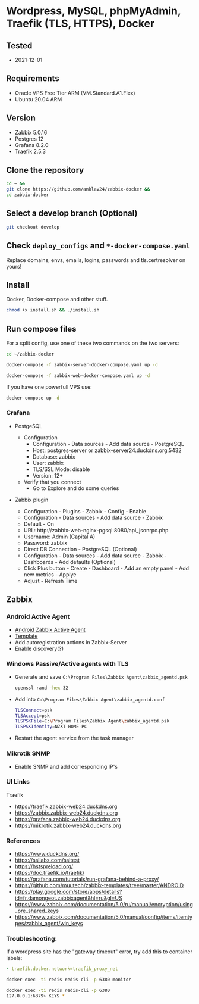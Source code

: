 # Wordpress, MySQL, phpMyAdmin, Traefik (TLS, HTTPS), Docker

## Tested
- 2021-12-01

## Requirements
- Oracle VPS Free Tier ARM (VM.Standard.A1.Flex)
- Ubuntu 20.04 ARM

## Version
- Zabbix 5.0.16
- Postgres 12
- Grafana 8.2.0
- Traefik 2.5.3

## Clone the repository
```bash
cd ~ &&
git clone https://github.com/anklav24/zabbix-docker &&
cd zabbix-docker
```

## Select a develop branch (Optional)
```bash
git checkout develop
```

## Check ```deploy_configs``` and ```*-docker-compose.yaml```
Replace domains, envs, emails, logins, passwords and tls.certresolver on yours!

## Install
Docker, Docker-compose and other stuff.
```bash
chmod +x install.sh && ./install.sh
```

## Run compose files
For a split config, use one of these two commands on the two servers:
```bash
cd ~/zabbix-docker
```
```bash
docker-compose -f zabbix-server-docker-compose.yaml up -d

docker-compose -f zabbix-web-docker-compose.yaml up -d
```
If you have one powerfull VPS use:
```bash
docker-compose up -d
```

### Grafana
- PostgeSQL
  - Configuration
    - Configuration - Data sources - Add data source - PostgreSQL
    - Host: postgres-server or zabbix-server24.duckdns.org:5432
    - Database: zabbix
    - User: zabbix
    - TLS/SSL Mode: disable
    - Version: 12+
  - Verify that you connect
    - Go to Explore and do some queries

- Zabbix plugin
  - Configuration - Plugins - Zabbix - Config - Enable
  - Configuration - Data sources - Add data source - Zabbix
  - Default - On
  - URL: http://zabbix-web-nginx-pgsql:8080/api_jsonrpc.php
  - Username: Admin  (Capital A)
  - Password: zabbix
  - Direct DB Connection - PostgreSQL (Optional)
  - Configuration - Data sources - Add data source - Zabbix - Dashboards - Add defaults (Optional)
  - Click Plus button - Create - Dashboard - Add an empty panel - Add new metrics - Applye
  - Adjust - Refresh Time

## Zabbix
### Android Active Agent
- [Android Zabbix Active Agent](https://play.google.com/store/apps/details?id=fr.damongeot.zabbixagent&hl=ru&gl=US)
- [Template](https://github.com/muutech/zabbix-templates/tree/master/ANDROID)
- Add autoregistration actions in Zabbix-Server
- Enable discovery(?)
 
### Windows Passive/Active agents with TLS
- Generate and save ```C:\Program Files\Zabbix Agent\zabbix_agentd.psk```
  ```bash
  openssl rand -hex 32
  ```
- Add into ```C:\Program Files\Zabbix Agent\zabbix_agentd.conf```
  ```bash
  TLSConnect=psk
  TLSAccept=psk
  TLSPSKFile=C:\Program Files\Zabbix Agent\zabbix_agentd.psk
  TLSPSKIdentity=NZXT-HOME-PC
  ```
- Restart the agent service from the task manager

### Mikrotik SNMP
- Enable SNMP and add corresponding IP's

### UI Links
Traefik
- https://traefik.zabbix-web24.duckdns.org
- https://zabbix.zabbix-web24.duckdns.org
- https://grafana.zabbix-web24.duckdns.org
- https://mikrotik.zabbix-web24.duckdns.org

### References
- https://www.duckdns.org/
- https://ssllabs.com/ssltest
- https://hstspreload.org/
- https://doc.traefik.io/traefik/
- https://grafana.com/tutorials/run-grafana-behind-a-proxy/
- https://github.com/muutech/zabbix-templates/tree/master/ANDROID
- https://play.google.com/store/apps/details?id=fr.damongeot.zabbixagent&hl=ru&gl=US
- https://www.zabbix.com/documentation/5.0/ru/manual/encryption/using_pre_shared_keys
- https://www.zabbix.com/documentation/5.0/manual/config/items/itemtypes/zabbix_agent/win_keys

### Troubleshooting:
If a wordpress site has the "gateway timeout" error, try add this to container labels:
```yaml
- traefik.docker.network=traefik_proxy_net
```

```bash
docker exec -ti redis redis-cli -p 6380 monitor

docker exec -ti redis redis-cli -p 6380
127.0.0.1:6379> KEYS *
```